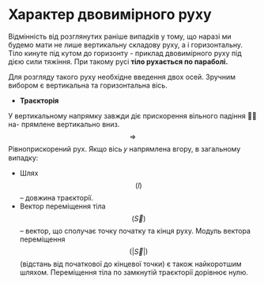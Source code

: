# Характер двовимiрного руху

Вiдмiннiсть вiд розглянутих ранiше випадкiв у тому, що наразi ми будемо мати не
лише вертикальну складову руху, а i горизонтальну. Тiло кинуте пiд кутом до горизонту - приклад двовимiрного руху пiд дiєю сили тяжiння. При такому русi <b>тiло
рухається по параболi.</b>
<p></p>
Для розгляду такого руху необхiдне введення двох осей. Зручним вибором є вертикальна та горизонтальна вiсь.


* <span class="p1"><b>Траєкторiя</b></span>

 У вертикальному напрямку завжди дiє прискорення вiльного падiння ⃗𝑔 на-
прямлене вертикально вниз. $$\Rightarrow$$ <span class="p1">Рiвноприскорений рух.</span> Якщо вiсь 𝑦 напрямлена вгору, в загальному випадку:

* <span class="p1">Шлях $$(l)$$</span> – довжина траєкторiї.
* <span class="p1">Вектор перемiщення тiла $$(\vec{S})$$</span>  – вектор, що сполучає точку початку та кiнця руху. Модуль вектора перемiщення $$(|\vec{S}|)$$ (вiдстань вiд початкової до кiнцевої точки) є також найкоротшим шляхом.  Перемiщення тiла по замкнутiй траєкторiї дорiвнює нулю.
